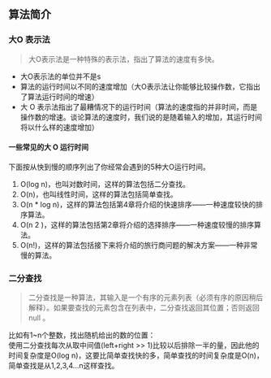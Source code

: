 ## 算法简介

### 大O 表示法
> 大O表示法是一种特殊的表示法，指出了算法的速度有多快。

+ 大O表示法的单位并不是s
+ 算法的运行时间以不同的速度增加（大O表示法让你能够比较操作数，它指出了算法运行时间的增速）
+ 大 O 表示法指出了最糟情况下的运行时间（算法的速度指的并非时间，而是操作数的增速。谈论算法的速度时，我们说的是随着输入的增加，其运行时间将以什么样的速度增加）

#### 一些常见的大 O 运行时间
下面按从快到慢的顺序列出了你经常会遇到的5种大O运行时间。    
1. O(log n)，也叫对数时间，这样的算法包括二分查找。
2. O(n)，也叫线性时间，这样的算法包括简单查找。
3. O(n * log n)，这样的算法包括第4章将介绍的快速排序——一种速度较快的排序算法。
4. O(n 2 )，这样的算法包括第2章将介绍的选择排序——一种速度较慢的排序算法。
5. O(n!)，这样的算法包括接下来将介绍的旅行商问题的解决方案——一种非常慢的算法。

### 二分查找
> 二分查找是一种算法，其输入是一个有序的元素列表（必须有序的原因稍后解释）。如果要查找的元素包含在列表中，二分查找返回其位置；否则返回 null 。

比如有1~n个整数，找出随机给出的数的位置：   
使用二分查找每次从取中间值(left+right >> 1)比较以后排除一半的量，因此他的时间复杂度是O(log n)，这要比简单查找快的多，简单查找的时间复杂度是O(n)，简单查找是从1,2,3,4...n这样查找。